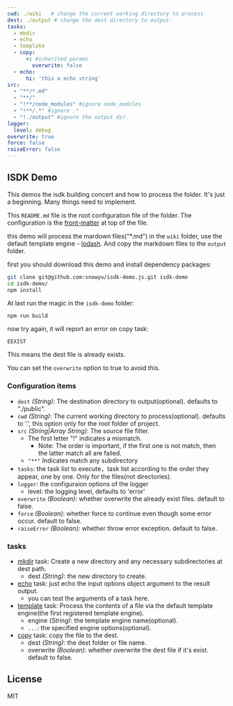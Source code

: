 ```yaml
---
cwd: ./wiki   # change the current working directory to process.
dest: ./output # change the dest directory to output.
tasks:
  - mkdir
  - echo
  - template
  - copy:
      <: #inherited params
        overwrite: false
  - echo:
      hi: 'this a echo string'
src:
  - "**/*.md"
  - "**/"
  - "!**/node_modules" #ignore node_modules
  - "!**/.*" #ignore .*
  - "!./output" #ignore the output dir.
logger:
  level: debug
overwrite: true
force: false
raiseError: false
---
```


## ISDK Demo

This demos the isdk building concert and how to process the folder.
It's just a beginning. Many things need to implement.

This `README.md` file is the root configuration file of the folder.
The configuration is the [front-matter][front-matter] at top of the file.

this demo will process the mardown files("*.md") in the `wiki` folder,
use the default template engine - [lodash](https://lodash.com/docs#template).
And copy the markdown files to the `output` folder.

first you should download this demo and install dependency packages:

```bash
git clone git@github.com:snowyu/isdk-demo.js.git isdk-demo
cd isdk-demo/
npm install
```

At last run the magic in the `isdk-demo` folder:

    npm run build

now try again, it will report an error on copy task:

    EEXIST

This means the dest file is already exists.

You can set the `overwrite` option to true to avoid this.

### Configuration items

* `dest` *(String)*: The destination directory to output(optional).
  defaults to "./public".
* `cwd` *(String)*: The current working directory to process(optional).
  defaults to '.', this option only for the root folder of project.
* `src` *(String|Array String)*: The source file filter.
  * The first letter "!" indicates a mismatch.
    * Note: The order is important, if the first one is not match, then the latter match all are failed.
  * `"**"` Indicates match any subdirectory
* `tasks`: the task list to execute，task list according to the order they appear, one by one. Only for the files(not directories).
* `logger`: the configuraion options of the logger
  * level: the logging level, defaults to 'error'
* `overwrite` *(Boolean)*: whether overwrite the already exist files.
  default to false.
* `force` *(Boolean)*: whether force to continue even though some error occur.
  default to false.
* `raiseError` *(Boolean)*: whether throw error exception.
  default to false.

### tasks

* [mkdir][mkdir] task: Create a new directory and any necessary subdirectories at dest path.
  * dest *(String)*: the new directory to create.
* [echo][echo] task: just echo the input options object argument to the result output.
  * you can test the arguments of a task here.
* [template][template] task: Process the contents of a file via the default template
  engine(the first registered template engine).
  * engine *(String)*: the template engine name(optional).
  * `...`: the specified engine options(optional).
* [copy][copy] task: copy the file to the dest.
  * dest *(String)*: the dest folder or file name.
  * overwrite *(Boolean)*: whether overwrite the dest file if it's exist.
    default to false.

## License

MIT

[front-matter]: http://jekyllrb.com/docs/frontmatter/
[mkdir]: https://github.com/snowyu/task-registry-file-mkdir.js
[echo]: ./src/tasks/echo.coffee
[template]: https://github.com/snowyu/task-registry-file-template.js
[copy]: https://github.com/snowyu/task-registry-file-copy.js
